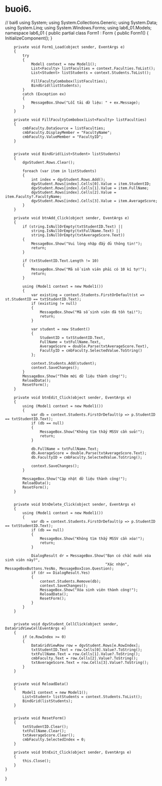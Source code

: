 # buoi6.
// bai6
using System;
using System.Collections.Generic;
using System.Data;
using System.Linq;
using System.Windows.Forms;
using lab6_01.Models;   
namespace lab6_01
{
    public partial class Form1 : Form
    {
        public Form1()
        {
            InitializeComponent();
        }

        private void Form1_Load(object sender, EventArgs e)
        {
            try
            {
                Model1 context = new Model1();
                List<Faculty> listFaculties = context.Faculties.ToList();
                List<Student> listStudents = context.Students.ToList();

                FillFacultyCombobox(listFaculties);
                BindGrid(listStudents);
            }
            catch (Exception ex)
            {
                MessageBox.Show("Lỗi tải dữ liệu: " + ex.Message);
            }
        }

        private void FillFacultyCombobox(List<Faculty> listFaculties)
        {
            cmbFaculty.DataSource = listFaculties;
            cmbFaculty.DisplayMember = "FacultyName";
            cmbFaculty.ValueMember = "FacultyID";
        }

        
        private void BindGrid(List<Student> listStudents)
        {
            dgvStudent.Rows.Clear();

            foreach (var item in listStudents)
            {
                int index = dgvStudent.Rows.Add();
                dgvStudent.Rows[index].Cells[0].Value = item.StudentID;
                dgvStudent.Rows[index].Cells[1].Value = item.FullName;
                dgvStudent.Rows[index].Cells[2].Value = item.Faculty?.FacultyName;
                dgvStudent.Rows[index].Cells[3].Value = item.AverageScore;
            }
        }

        private void btnAdd_Click(object sender, EventArgs e)
        {
            if (string.IsNullOrEmpty(txtStudentID.Text) ||
                string.IsNullOrEmpty(txtFullName.Text) ||
                string.IsNullOrEmpty(txtAverageScore.Text))
            {
                MessageBox.Show("Vui lòng nhập đầy đủ thông tin!");
                return;
            }

            if (txtStudentID.Text.Length != 10)
            {
                MessageBox.Show("Mã số sinh viên phải có 10 kí tự!");
                return;
            }

            using (Model1 context = new Model1())
            {
                var existing = context.Students.FirstOrDefault(st => st.StudentID == txtStudentID.Text);
                if (existing != null)
                {
                    MessageBox.Show("Mã số sinh viên đã tồn tại!");
                    return;
                }

                var student = new Student()
                {
                    StudentID = txtStudentID.Text,
                    FullName = txtFullName.Text,
                    AverageScore = double.Parse(txtAverageScore.Text),
                    FacultyID = cmbFaculty.SelectedValue.ToString()
                };

                context.Students.Add(student);
                context.SaveChanges();
            }
            MessageBox.Show("Thêm mới dữ liệu thành công!");
            ReloadData();
            ResetForm();
        }

        private void btnEdit_Click(object sender, EventArgs e)
        {
            using (Model1 context = new Model1())
            {
                var db = context.Students.FirstOrDefault(p => p.StudentID == txtStudentID.Text);
                if (db == null)
                {
                    MessageBox.Show("Không tìm thấy MSSV cần sửa!");
                    return;
                }

                db.FullName = txtFullName.Text;
                db.AverageScore = double.Parse(txtAverageScore.Text);
                db.FacultyID = cmbFaculty.SelectedValue.ToString();

                context.SaveChanges();
            }

            MessageBox.Show("Cập nhật dữ liệu thành công!");
            ReloadData();
            ResetForm();
        }

     
        private void btnDelete_Click(object sender, EventArgs e)
        {
            using (Model1 context = new Model1())
            {
                var db = context.Students.FirstOrDefault(p => p.StudentID == txtStudentID.Text);
                if (db == null)
                {
                    MessageBox.Show("Không tìm thấy MSSV cần xóa!");
                    return;
                }

                DialogResult dr = MessageBox.Show("Bạn có chắc muốn xóa sinh viên này?",
                                                  "Xác nhận", MessageBoxButtons.YesNo, MessageBoxIcon.Question);
                if (dr == DialogResult.Yes)
                {
                    context.Students.Remove(db);
                    context.SaveChanges();
                    MessageBox.Show("Xóa sinh viên thành công!");
                    ReloadData();
                    ResetForm();
                }
            }
        }


        private void dgvStudent_CellClick(object sender, DataGridViewCellEventArgs e)
        {
            if (e.RowIndex >= 0)
            {
                DataGridViewRow row = dgvStudent.Rows[e.RowIndex];
                txtStudentID.Text = row.Cells[0].Value?.ToString();
                txtFullName.Text = row.Cells[1].Value?.ToString();
                cmbFaculty.Text = row.Cells[2].Value?.ToString();
                txtAverageScore.Text = row.Cells[3].Value?.ToString();
            }
        }

   
        private void ReloadData()
        {
            Model1 context = new Model1();
            List<Student> listStudents = context.Students.ToList();
            BindGrid(listStudents);
        }

        
        private void ResetForm()
        {
            txtStudentID.Clear();
            txtFullName.Clear();
            txtAverageScore.Clear();
            cmbFaculty.SelectedIndex = 0;
        }

        private void btnExit_Click(object sender, EventArgs e)
        {
            this.Close();
        }
    }
}


